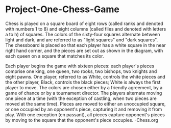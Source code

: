 # Project-One-Chess-Game
Chess is played on a square board of eight rows (called ranks and denoted with numbers 1 to 8) and eight columns (called files and denoted with letters a to h) of squares. The colors of the sixty-four squares alternate between light and dark, and are referred to as "light squares" and "dark squares". The chessboard is placed so that each player has a white square in the near right hand corner, and the pieces are set out as shown in the diagram, with each queen on a square that matches its color.

Each player begins the game with sixteen pieces: each player's pieces comprise one king, one queen, two rooks, two bishops, two knights and eight pawns. One player, referred to as White, controls the white pieces and the other player, Black, controls the black pieces; White is always the first player to move. The colors are chosen either by a friendly agreement, by a game of chance or by a tournament director. The players alternate moving one piece at a time (with the exception of castling, when two pieces are moved at the same time). Pieces are moved to either an unoccupied square, or one occupied by an opponent's piece, capturing it and removing it from play. With one exception (en passant), all pieces capture opponent's pieces by moving to the square that the opponent's piece occupies. -Chess.org